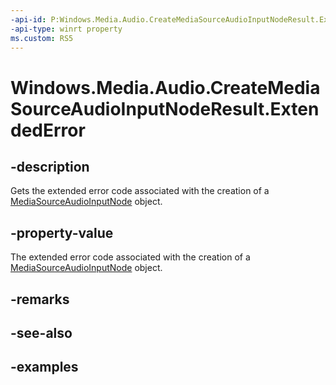 ```yaml
---
-api-id: P:Windows.Media.Audio.CreateMediaSourceAudioInputNodeResult.ExtendedError
-api-type: winrt property
ms.custom: RS5
---
```


<!-- Property syntax.
public HResult ExtendedError { get; }
-->

# Windows.Media.Audio.CreateMediaSourceAudioInputNodeResult.ExtendedError

## -description
Gets the extended error code associated with the creation of a [MediaSourceAudioInputNode](mediasourceaudioinputnode.md) object.

## -property-value
The extended error code associated with the creation of a [MediaSourceAudioInputNode](mediasourceaudioinputnode.md) object. 

## -remarks

## -see-also

## -examples

